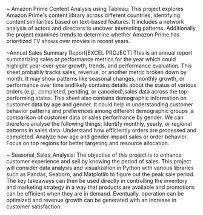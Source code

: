 ~ Amazon Prime Content Analysis using Tableau:
This project explores Amazon Prime's content library across different countries, identifying content similarities based on text-based features. It includes a network analysis of actors and directors to uncover interesting patterns. Additionally, the project examines trends to determine whether Amazon Prime has prioritized TV shows over movies in recent years.

~Annual Sales Summary Report[EXCEL PROJECT]
This is  an annual report summarizing sales or performance metrics for the year which could highlight year-over-year growth, trends, and performance evaluation. This sheet probably tracks sales, revenue, or another metric broken down by month. It may show patterns like seasonal changes, monthly growth, or performance over time andlikely contains details about the status of various orders (e.g., completed, pending, or canceled),sales data across the top-performing states. This sheet also contains demographic information on customer data by age and gender. It could help in understanding customer behavior patterns and preferences among different demographic groups ,a comparison of customer data or sales performance by gender.
We can therefore analyse the following things:
Identify monthly, yearly, or regional patterns in sales data.
Understand how efficiently orders are processed and completed.
Analyze how age and gender impact sales or order behavior.
Focus on top regions for better targeting and resource allocation.

~ Seasonal_Sales_Analysis:
The objective of this project is to enhance customer experience and sell  by knowing the period of sales. This project will consider data analysis and visualization in Python with various libraries such as Pandas, Seaborn, and Matplotlib to figure out the peak sale period. The key takeaways can then be used directly in controlling the inventory and marketing strategy in a way that products are available and promotions can be efficient when they are in demand. Eventually, operation can be optimized and revenue growth can be generated with an increase in customer satisfaction.

